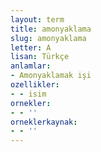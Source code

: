 ```yaml
---
layout: term
title: amonyaklama
slug: amonyaklama
letter: A
lisan: Türkçe
anlamlar:
- Amonyaklamak işi
ozellikler:
- - isim
ornekler:
- - ''
orneklerkaynak:
- - ''
---
```

